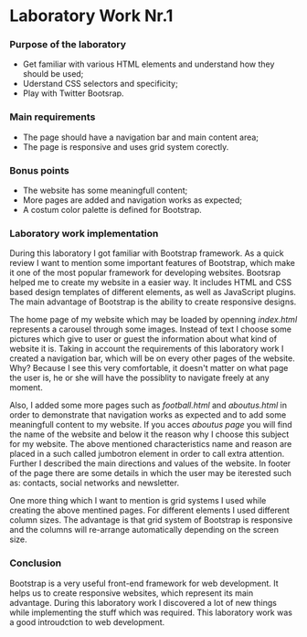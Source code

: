 # Laboratory Work Nr.1
### Purpose of the laboratory
* Get familiar with various HTML elements and understand how they should be used;
* Uderstand CSS selectors and specificity;
* Play with Twitter Bootsrap.
### Main requirements
* The page should have a navigation bar and main content area;
* The page is responsive and uses grid system corectly.
### Bonus points
* The website has some meaningfull content;
* More pages are added and navigation works as expected;
* A costum color palette is defined for Bootstrap.  

### Laboratory work implementation
During this laboratory I got familiar with Bootstrap framework. As a quick review I want to mention some important features of
Bootstrap, which make it one of the most popular framework for developing websites. Bootsrap helped me to create my website in a easier 
way. It includes HTML and CSS based design templates of different elements, as well as JavaScript plugins. The main advantage of Bootstrap 
is the ability to create responsive designs.

The home page of my website which may be loaded by openning _index.html_ represents a carousel through some images. Instead of text I 
choose some pictures which give to user or guest the information about what kind of website it is. Taking in account the requirements of 
this laboratory work I created a navigation bar, which will be on every other pages of the website. Why? Because I see this very 
comfortable, it doesn't matter on what page the user is, he or she will have the possiblity to navigate freely at any moment.

Also, I added some more pages such as _football.html_ and _aboutus.html_ in order to demonstrate that navigation works as expected and to
add some meaningfull content to my website. If you acces _aboutus page_ you will find the name of the website and below it the reason why
I choose this subject for my website. The above mentioned characteristics name and reason are placed in a such called jumbotron element in
order to call extra attention. Further I described the main directions and values of the website. In footer of the page there are some
details in which the user may be iterested such as: contacts, social networks and newsletter.

One more thing which I want to mention is grid systems I used while creating the above mentined pages. For different elements I used 
different column sizes. The advantage is that grid system of Bootstrap is responsive and the columns will re-arrange automatically 
depending on the screen size.

### Conclusion
Bootstrap is a very useful front-end framework for web development. It helps us to create responsive websites, which represent its main 
advantage. During this laboratory work I discovered a lot of new things while implementing the stuff which was required. This laboratory 
work was a good introudction to web development.

